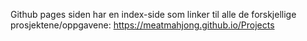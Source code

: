 Github pages siden har en index-side som linker til alle de forskjellige prosjektene/oppgavene: 
https://meatmahjong.github.io/Projects
